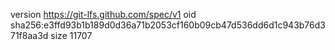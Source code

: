 version https://git-lfs.github.com/spec/v1
oid sha256:e3ffd93b1b189d0d36a71b2053cf160b09cb47d536dd6d1c943b76d371f8aa3d
size 11707
